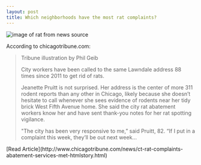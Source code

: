 ```yaml
---
layout: post
title: Which neighborhoods have the most rat complaints?
---
```


![image of rat from news source](http://www.trbimg.com/img-560dc43a/turbine/ct-rat-complaints-abatement-services-met)

According to chicagotribune.com: 
<blockquote>Tribune illustration by Phil Geib

City workers have been called to the same Lawndale address 88 times since 2011 to get rid of rats.

Jeanette Pruitt is not surprised. Her address is the center of more 311 rodent reports than any other in Chicago, likely because she doesn’t hesitate to call whenever she sees evidence of rodents near her tidy brick West Fifth Avenue home. She said the city rat abatement workers know her and have sent thank-you notes for her rat spotting vigilance.

"The city has been very responsive to me,” said Pruitt, 82. “If I put in a complaint this week, they’ll be out next week...
</blockquote>
[Read Article](http://www.chicagotribune.com/news/ct-rat-complaints-abatement-services-met-htmlstory.html)
